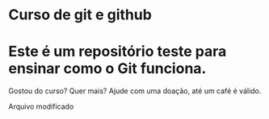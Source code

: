 # Curso de git e github

# Este é um repositório teste para ensinar como o Git funciona.

Gostou do curso? Quer mais? Ajude com uma doação, até um café é válido.

Arquivo modificado
